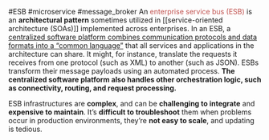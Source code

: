 #ESB #microservice #message_broker 
An <font color="#c0504d">enterprise service bus (ESB)</font> is an **architectural pattern** sometimes utilized in [[service-oriented architecture (SOAs)]] implemented across enterprises.
In an ESB, a <u>centralized software platform combines communication protocols and data formats into a “common language”</u> that all services and applications in the architecture can share. It might, for instance, translate the requests it receives from one protocol (such as XML) to another (such as JSON). ESBs transform their message payloads using an automated process. **The centralized software platform also handles other orchestration logic, such as connectivity, routing, and request processing.**

ESB infrastructures are **complex**, and can be **challenging to integrate** and **expensive to maintain**. It’s **difficult to troubleshoot** them when problems occur in production environments, they’re **not easy to scale**, and updating is tedious.